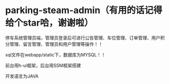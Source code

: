 # parking-steam-admin（有用的话记得给个star哈，谢谢啦）
停车系统管理员端，管理员登录后可进行公告管理、车位管理、订单管理、用户积分管理、留言管理、管理员和用户管理等操作！！


sql文件在webapp/static下，数据库为MYSQL！！


前台用h-ui框架，后台用SSM框架搭建


开发语言为JAVA


